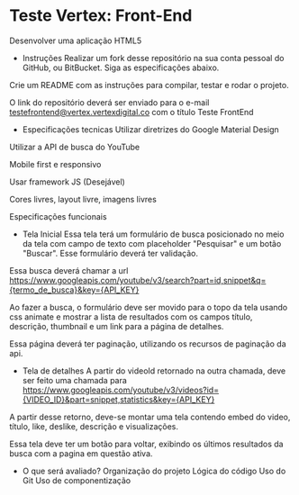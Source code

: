 # Teste Vertex: Front-End
Desenvolver uma aplicação HTML5

* Instruções
Realizar um fork desse repositório na sua conta pessoal do GitHub, ou BitBucket.
Siga as especificações abaixo.

Crie um README com as instruções para compilar, testar e rodar o projeto.

O link do repositório deverá ser enviado para o e-mail testefrontend@vertex.vertexdigital.co com o título Teste FrontEnd

* Especificações tecnicas
Utilizar diretrizes do Google Material Design

Utilizar a API de busca do YouTube

Mobile first e responsivo

Usar framework JS (Desejável)

Cores livres, layout livre, imagens livres

Especificações funcionais

* Tela Inicial
Essa tela terá um formulário de busca posicionado no meio da tela com campo de texto com placeholder "Pesquisar" e um botão "Buscar". Esse formulário deverá ter validação.

Essa busca deverá chamar a url https://www.googleapis.com/youtube/v3/search?part=id,snippet&q={termo_de_busca}&key={API_KEY}

Ao fazer a busca, o formulário deve ser movido para o topo da tela usando css animate e mostrar a lista de resultados com os campos título, descrição, thumbnail e um link para a página de detalhes.

Essa página deverá ter paginação, utilizando os recursos de paginação da api.

* Tela de detalhes
A partir do videoId retornado na outra chamada, deve ser feito uma chamada para https://www.googleapis.com/youtube/v3/videos?id={VIDEO_ID}&part=snippet,statistics&key={API_KEY}

A partir desse retorno, deve-se montar uma tela contendo embed do video, título, like, deslike, descrição e visualizações.

Essa tela deve ter um botão para voltar, exibindo os últimos resultados da busca com a pagina em questão ativa.

* O que será avaliado?
Organização do projeto
Lógica do código
Uso do Git
Uso de componentização
